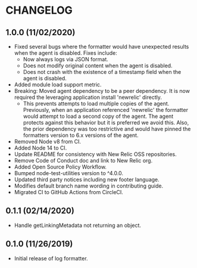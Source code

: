# CHANGELOG

## 1.0.0 (11/02/2020)

* Fixed several bugs where the formatter would have unexpected results when the agent is disabled. Fixes include:
  * Now always logs via JSON format.
  * Does not modify original content when the agent is disabled.
  * Does not crash with the existence of a timestamp field when the agent is disabled.
* Added module load support metric.
* Breaking: Moved agent dependency to be a peer dependency. It is now required the leveraging application install 'newrelic' directly.
  * This prevents attempts to load multiple copies of the agent. Previously, when an application referenced 'newrelic' the formatter would attempt to load a second copy of the agent. The agent protects against this behavior but it is preferred we avoid this. Also, the prior dependency was too restrictive and would have pinned the formatters version to 6.x versions of the agent.
* Removed Node v8 from CI.
* Added Node 14 to CI.
* Update README for consistency with New Relic OSS repositories.
* Remove Code of Conduct doc and link to New Relic org.
* Added Open Source Policy Workflow.
* Bumped node-test-utilities version to ^4.0.0.
* Updated third party notices including new footer language.
* Modifies default branch name wording in contributing guide.
* Migrated CI to GitHub Actions from CircleCI.

## 0.1.1 (02/14/2020)

* Handle getLinkingMetadata not returning an object.

## 0.1.0 (11/26/2019)

* Initial release of log formatter.
